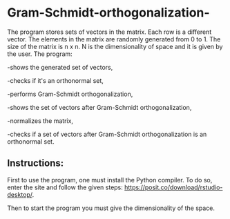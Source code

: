 # Gram-Schmidt-orthogonalization-

The program stores sets of vectors in the matrix.  Each row is a different vector. The elements in the matrix are randomly generated from 0 to 1. The size of the matrix is n x n. 
N is the dimensionality of space and it is given by the user. The program:

-shows the generated set of vectors,

-checks if it's an orthonormal set,

-performs Gram-Schmidt orthogonalization,

-shows the set of vectors after Gram-Schmidt orthogonalization,

-normalizes the matrix,

-checks if a set of vectors after Gram-Schmidt orthogonalization is an orthonormal set.

## Instructions: 
First to use the program, one must install the Python compiler. To do so, enter the site and follow the given steps: https://posit.co/download/rstudio-desktop/.

Then to start the program you must give the dimensionality of the space.
